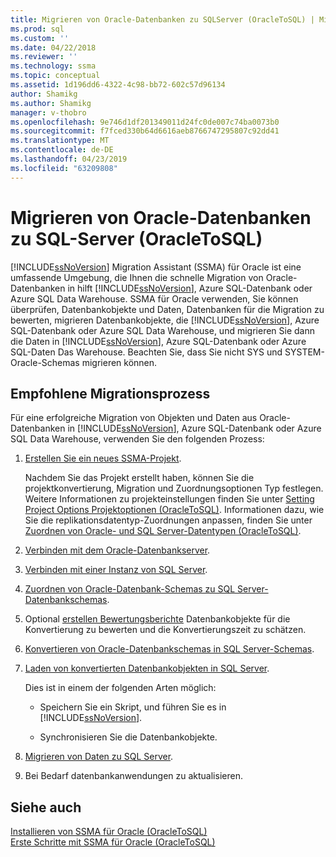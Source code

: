 ```yaml
---
title: Migrieren von Oracle-Datenbanken zu SQLServer (OracleToSQL) | Microsoft-Dokumentation
ms.prod: sql
ms.custom: ''
ms.date: 04/22/2018
ms.reviewer: ''
ms.technology: ssma
ms.topic: conceptual
ms.assetid: 1d196dd6-4322-4c98-bb72-602c57d96134
author: Shamikg
ms.author: Shamikg
manager: v-thobro
ms.openlocfilehash: 9e746d1df201349011d24fc0de007c74ba0073b0
ms.sourcegitcommit: f7fced330b64d6616aeb8766747295807c92dd41
ms.translationtype: MT
ms.contentlocale: de-DE
ms.lasthandoff: 04/23/2019
ms.locfileid: "63209808"
---
```

# <a name="migrating-oracle-databases-to-sql-server-oracletosql"></a>Migrieren von Oracle-Datenbanken zu SQL-Server (OracleToSQL)
[!INCLUDE[ssNoVersion](../../includes/ssnoversion-md.md)] Migration Assistant (SSMA) für Oracle ist eine umfassende Umgebung, die Ihnen die schnelle Migration von Oracle-Datenbanken in hilft [!INCLUDE[ssNoVersion](../../includes/ssnoversion-md.md)], Azure SQL-Datenbank oder Azure SQL Data Warehouse. SSMA für Oracle verwenden, Sie können überprüfen, Datenbankobjekte und Daten, Datenbanken für die Migration zu bewerten, migrieren Datenbankobjekte, die [!INCLUDE[ssNoVersion](../../includes/ssnoversion-md.md)], Azure SQL-Datenbank oder Azure SQL Data Warehouse, und migrieren Sie dann die Daten in [!INCLUDE[ssNoVersion](../../includes/ssnoversion-md.md)], Azure SQL-Datenbank oder Azure SQL-Daten Das Warehouse. Beachten Sie, dass Sie nicht SYS und SYSTEM-Oracle-Schemas migrieren können.
  
## <a name="recommended-migration-process"></a>Empfohlene Migrationsprozess  
Für eine erfolgreiche Migration von Objekten und Daten aus Oracle-Datenbanken in [!INCLUDE[ssNoVersion](../../includes/ssnoversion-md.md)], Azure SQL-Datenbank oder Azure SQL Data Warehouse, verwenden Sie den folgenden Prozess:
  
1.  [Erstellen Sie ein neues SSMA-Projekt](working-with-ssma-projects-oracletosql.md).  
  
    Nachdem Sie das Projekt erstellt haben, können Sie die projektkonvertierung, Migration und Zuordnungsoptionen Typ festlegen. Weitere Informationen zu projekteinstellungen finden Sie unter [Setting Project Options Projektoptionen &#40;OracleToSQL&#41;](../../ssma/oracle/setting-project-options-oracletosql.md). Informationen dazu, wie Sie die replikationsdatentyp-Zuordnungen anpassen, finden Sie unter [Zuordnen von Oracle- und SQL Server-Datentypen &#40;OracleToSQL&#41;](../../ssma/oracle/mapping-oracle-and-sql-server-data-types-oracletosql.md).  
  
2.  [Verbinden mit dem Oracle-Datenbankserver](connecting-to-oracle-database-oracletosql.md).  
  
3.  [Verbinden mit einer Instanz von SQL Server](connecting-to-sql-server-oracletosql.md).  
  
4.  [Zuordnen von Oracle-Datenbank-Schemas zu SQL Server-Datenbankschemas](mapping-oracle-schemas-to-sql-server-schemas-oracletosql.md).  
  
5.  Optional [erstellen Bewertungsberichte](assessing-oracle-schemas-for-conversion-oracletosql.md) Datenbankobjekte für die Konvertierung zu bewerten und die Konvertierungszeit zu schätzen.  
  
6.  [Konvertieren von Oracle-Datenbankschemas in SQL Server-Schemas](converting-oracle-schemas-oracletosql.md).  
  
7.  [Laden von konvertierten Datenbankobjekten in SQL Server](loading-converted-database-objects-into-sql-server-oracletosql.md).  
  
    Dies ist in einem der folgenden Arten möglich:  
  
    -   Speichern Sie ein Skript, und führen Sie es in [!INCLUDE[ssNoVersion](../../includes/ssnoversion-md.md)].  
  
    -   Synchronisieren Sie die Datenbankobjekte.  
  
8.  [Migrieren von Daten zu SQL Server](migrating-oracle-data-into-sql-server-oracletosql.md).  
  
9. Bei Bedarf datenbankanwendungen zu aktualisieren.  
  
## <a name="see-also"></a>Siehe auch  
[Installieren von SSMA für Oracle &#40;OracleToSQL&#41;](../../ssma/oracle/installing-ssma-for-oracle-oracletosql.md)  
[Erste Schritte mit SSMA für Oracle &#40;OracleToSQL&#41;](../../ssma/oracle/getting-started-with-ssma-for-oracle-oracletosql.md)  
  

